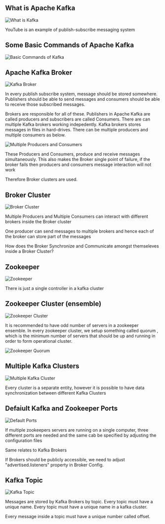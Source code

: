 ## What is Apache Kafka

![What is Kafka](resources/Kafka-1.png)

YouTube is an example of publish-subscribe messaging system

## Some Basic Commands of Apache Kafka

![Basic Commands of Kafka](resources/Kafka-2.png)

## Apache Kafka Broker

![Kafka Broker](resources/Kafka-3.png)

In every publish subscribe system, message should be stored somewhere. Publishers should be able to send messages and consumers should be able to receive those subscribed messages.

Brokers are responsible for all of these. Publishers in Apache Kafka are called producers and subscribers are called Consumers. There are can multiple Kafka brokers working indepedently. Kafka brokers stores messages in files in hard-drives. There can be multiple producers and multiple consumers as below. 

![Multiple Producers and Consumers](resources/Kafka-4.png)

These Producers and Consumers, produce and receive messages simultaneously. This also makes the Broker single point of failure, if the broker fails then producers and consumers message interaction will not work

Therefore Broker clusters are used.

## Broker Cluster

![Broker Cluster](resources/Kafka-5.png)

Multiple Producers and Multiple Consumers can interact with different brokers inside the Broker cluster

One producer can send messages to multiple brokers and hence each  of the broker can store part of the messages

How does the Broker Synchronize and Communicate amongst themseleves inside a Broker Cluster?

## Zookeeper

![Zookeeper](resources/Kafka-6.png)

There is just a single controller in a kafka cluster

## Zookeeper Cluster (ensemble)

![Zookeeper Cluster](resources/Kafka-7.png)

It is recommended to have odd number of servers in a zookeeper ensemble.
In every zookeeper cluster, we setup something called quorum , which is the minimum number of servers that should be up and running in order to form operational cluster.

![Zookeeper Quorum](resources/Kafka-8.png)

## Multiple Kafka Clusters

![Multiple Kafka Cluster](resources/Kafka-9.png)

Every cluster is a separate entity, however it is possible to have data synchronization between different Kafka Clusters

## Defaiult Kafka and Zookeeper Ports

![Default Ports](resources/Kafka-10.png)

If multiple zookeepers servers are running on a single computer, three different ports are needed and the same cab be specified by adjusting the configuration files

Same relates to Kafka Brokers

If Brokers should be publicly accessible, we need to adjust "advertised.listeners" property in Broker Config.

## Kafka Topic

![Kafka Topic](resources/Kafka-11.png)

Messages are stored by Kafka Brokers by topic. Every topic must have a unique name. Every topic must have a unique name in a kafka cluster.

Every message inside a topic must have a unique number called offset.

